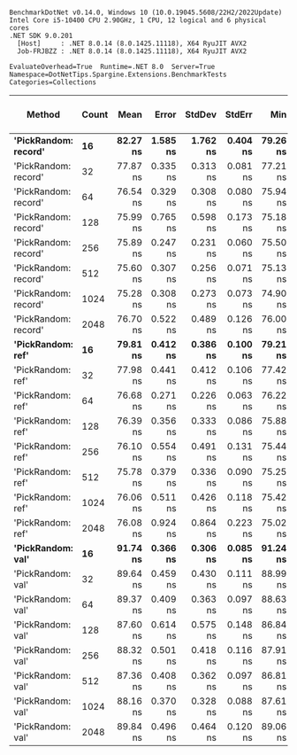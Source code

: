 ```

BenchmarkDotNet v0.14.0, Windows 10 (10.0.19045.5608/22H2/2022Update)
Intel Core i5-10400 CPU 2.90GHz, 1 CPU, 12 logical and 6 physical cores
.NET SDK 9.0.201
  [Host]     : .NET 8.0.14 (8.0.1425.11118), X64 RyuJIT AVX2
  Job-FRJBZZ : .NET 8.0.14 (8.0.1425.11118), X64 RyuJIT AVX2

EvaluateOverhead=True  Runtime=.NET 8.0  Server=True  
Namespace=DotNetTips.Spargine.Extensions.BenchmarkTests  Categories=Collections  

```
| Method               | Count | Mean     | Error    | StdDev   | StdErr   | Min      | Q1       | Median   | Q3       | Max      | Op/s         | CI99.9% Margin | Iterations | Kurtosis | MValue | Skewness | Rank | LogicalGroup | Baseline | Completed Work Items | Lock Contentions | Code Size | Exceptions | Allocated |
|--------------------- |------ |---------:|---------:|---------:|---------:|---------:|---------:|---------:|---------:|---------:|-------------:|---------------:|-----------:|---------:|-------:|---------:|-----:|------------- |--------- |---------------------:|-----------------:|----------:|-----------:|----------:|
| **&#39;PickRandom: record&#39;** | **16**    | **82.27 ns** | **1.585 ns** | **1.762 ns** | **0.404 ns** | **79.26 ns** | **80.33 ns** | **83.31 ns** | **83.65 ns** | **83.95 ns** | **12,154,524.1** |       **9.298 ns** |      **19.00** |    **1.357** |  **3.167** |  **-0.5368** |    **1** | *****            | **No**       |                    **-** |                **-** |     **568 B** |          **-** |         **-** |
| &#39;PickRandom: record&#39; | 32    | 77.87 ns | 0.335 ns | 0.313 ns | 0.081 ns | 77.21 ns | 77.67 ns | 77.92 ns | 78.05 ns | 78.48 ns | 12,841,245.1 |       7.460 ns |      15.00 |    2.589 |  2.000 |  -0.0847 |    1 | *            | No       |                    - |                - |     568 B |          - |         - |
| &#39;PickRandom: record&#39; | 64    | 76.54 ns | 0.329 ns | 0.308 ns | 0.080 ns | 75.94 ns | 76.31 ns | 76.61 ns | 76.78 ns | 76.92 ns | 13,064,260.0 |       7.460 ns |      15.00 |    1.824 |  2.000 |  -0.5238 |    1 | *            | No       |                    - |                - |     568 B |          - |         - |
| &#39;PickRandom: record&#39; | 128   | 75.99 ns | 0.765 ns | 0.598 ns | 0.173 ns | 75.18 ns | 75.54 ns | 75.88 ns | 76.40 ns | 77.19 ns | 13,159,656.7 |       5.914 ns |      12.00 |    2.031 |  2.000 |   0.4935 |    1 | *            | No       |                    - |                - |     568 B |          - |         - |
| &#39;PickRandom: record&#39; | 256   | 75.89 ns | 0.247 ns | 0.231 ns | 0.060 ns | 75.50 ns | 75.73 ns | 75.90 ns | 76.03 ns | 76.32 ns | 13,176,647.5 |       7.470 ns |      15.00 |    1.911 |  2.000 |   0.0945 |    1 | *            | No       |                    - |                - |     568 B |          - |         - |
| &#39;PickRandom: record&#39; | 512   | 75.60 ns | 0.307 ns | 0.256 ns | 0.071 ns | 75.13 ns | 75.53 ns | 75.60 ns | 75.72 ns | 76.07 ns | 13,228,023.2 |       6.464 ns |      13.00 |    2.663 |  2.000 |  -0.2881 |    1 | *            | No       |                    - |                - |     568 B |          - |         - |
| &#39;PickRandom: record&#39; | 1024  | 75.28 ns | 0.308 ns | 0.273 ns | 0.073 ns | 74.90 ns | 75.11 ns | 75.22 ns | 75.46 ns | 75.84 ns | 13,283,903.3 |       6.963 ns |      14.00 |    2.183 |  2.000 |   0.4979 |    1 | *            | No       |                    - |                - |     568 B |          - |         - |
| &#39;PickRandom: record&#39; | 2048  | 76.70 ns | 0.522 ns | 0.489 ns | 0.126 ns | 76.00 ns | 76.29 ns | 76.75 ns | 76.92 ns | 77.77 ns | 13,037,692.7 |       7.437 ns |      15.00 |    2.341 |  2.000 |   0.3570 |    1 | *            | No       |                    - |                - |     568 B |          - |         - |
| **&#39;PickRandom: ref&#39;**    | **16**    | **79.81 ns** | **0.412 ns** | **0.386 ns** | **0.100 ns** | **79.21 ns** | **79.60 ns** | **79.83 ns** | **79.99 ns** | **80.48 ns** | **12,530,530.1** |       **7.450 ns** |      **15.00** |    **1.975** |  **2.000** |   **0.1432** |    **1** | *****            | **No**       |                    **-** |                **-** |     **568 B** |          **-** |         **-** |
| &#39;PickRandom: ref&#39;    | 32    | 77.98 ns | 0.441 ns | 0.412 ns | 0.106 ns | 77.42 ns | 77.71 ns | 77.78 ns | 78.34 ns | 78.71 ns | 12,823,599.3 |       7.447 ns |      15.00 |    1.579 |  2.000 |   0.3484 |    1 | *            | No       |                    - |                - |     568 B |          - |         - |
| &#39;PickRandom: ref&#39;    | 64    | 76.68 ns | 0.271 ns | 0.226 ns | 0.063 ns | 76.22 ns | 76.50 ns | 76.69 ns | 76.86 ns | 76.96 ns | 13,041,587.6 |       6.469 ns |      13.00 |    1.933 |  2.000 |  -0.4255 |    1 | *            | No       |                    - |                - |     568 B |          - |         - |
| &#39;PickRandom: ref&#39;    | 128   | 76.39 ns | 0.356 ns | 0.333 ns | 0.086 ns | 75.88 ns | 76.21 ns | 76.33 ns | 76.66 ns | 76.93 ns | 13,090,966.8 |       7.457 ns |      15.00 |    1.769 |  2.000 |   0.3054 |    1 | *            | No       |                    - |                - |     568 B |          - |         - |
| &#39;PickRandom: ref&#39;    | 256   | 76.10 ns | 0.554 ns | 0.491 ns | 0.131 ns | 75.44 ns | 75.73 ns | 76.01 ns | 76.47 ns | 76.98 ns | 13,140,800.4 |       6.934 ns |      14.00 |    1.673 |  2.000 |   0.2520 |    1 | *            | No       |                    - |                - |     568 B |          - |         - |
| &#39;PickRandom: ref&#39;    | 512   | 75.78 ns | 0.379 ns | 0.336 ns | 0.090 ns | 75.25 ns | 75.51 ns | 75.79 ns | 76.03 ns | 76.30 ns | 13,196,706.7 |       6.955 ns |      14.00 |    1.588 |  2.000 |  -0.0055 |    1 | *            | No       |                    - |                - |     568 B |          - |         - |
| &#39;PickRandom: ref&#39;    | 1024  | 76.06 ns | 0.511 ns | 0.426 ns | 0.118 ns | 75.42 ns | 75.82 ns | 76.11 ns | 76.30 ns | 76.95 ns | 13,146,766.6 |       6.441 ns |      13.00 |    2.216 |  2.000 |   0.3193 |    1 | *            | No       |                    - |                - |     568 B |          - |         - |
| &#39;PickRandom: ref&#39;    | 2048  | 76.08 ns | 0.924 ns | 0.864 ns | 0.223 ns | 75.02 ns | 75.46 ns | 76.08 ns | 76.53 ns | 77.80 ns | 13,143,392.4 |       7.388 ns |      15.00 |    2.290 |  2.000 |   0.6701 |    1 | *            | No       |                    - |                - |     568 B |          - |         - |
| **&#39;PickRandom: val&#39;**    | **16**    | **91.74 ns** | **0.366 ns** | **0.306 ns** | **0.085 ns** | **91.24 ns** | **91.49 ns** | **91.70 ns** | **91.97 ns** | **92.19 ns** | **10,900,227.6** |       **6.458 ns** |      **13.00** |    **1.562** |  **2.000** |   **0.0866** |    **2** | *****            | **No**       |                    **-** |                **-** |     **615 B** |          **-** |         **-** |
| &#39;PickRandom: val&#39;    | 32    | 89.64 ns | 0.459 ns | 0.430 ns | 0.111 ns | 88.99 ns | 89.27 ns | 89.53 ns | 89.98 ns | 90.23 ns | 11,155,150.4 |       7.445 ns |      15.00 |    1.323 |  2.000 |  -0.0303 |    2 | *            | No       |                    - |                - |     615 B |          - |         - |
| &#39;PickRandom: val&#39;    | 64    | 89.37 ns | 0.409 ns | 0.363 ns | 0.097 ns | 88.63 ns | 89.27 ns | 89.37 ns | 89.64 ns | 89.92 ns | 11,189,953.6 |       6.952 ns |      14.00 |    2.224 |  2.000 |  -0.5021 |    2 | *            | No       |                    - |                - |     615 B |          - |         - |
| &#39;PickRandom: val&#39;    | 128   | 87.60 ns | 0.614 ns | 0.575 ns | 0.148 ns | 86.84 ns | 87.25 ns | 87.31 ns | 87.94 ns | 88.85 ns | 11,415,015.6 |       7.426 ns |      15.00 |    2.287 |  2.000 |   0.6771 |    2 | *            | No       |                    - |                - |     615 B |          - |         - |
| &#39;PickRandom: val&#39;    | 256   | 88.32 ns | 0.501 ns | 0.418 ns | 0.116 ns | 87.91 ns | 87.99 ns | 88.16 ns | 88.52 ns | 89.22 ns | 11,322,239.4 |       6.442 ns |      13.00 |    2.354 |  2.000 |   0.8075 |    2 | *            | No       |                    - |                - |     615 B |          - |         - |
| &#39;PickRandom: val&#39;    | 512   | 87.36 ns | 0.408 ns | 0.362 ns | 0.097 ns | 86.81 ns | 87.11 ns | 87.32 ns | 87.67 ns | 87.91 ns | 11,446,430.6 |       6.952 ns |      14.00 |    1.542 |  2.000 |  -0.0302 |    2 | *            | No       |                    - |                - |     615 B |          - |         - |
| &#39;PickRandom: val&#39;    | 1024  | 88.16 ns | 0.370 ns | 0.328 ns | 0.088 ns | 87.61 ns | 87.92 ns | 88.04 ns | 88.43 ns | 88.70 ns | 11,343,270.6 |       6.956 ns |      14.00 |    1.539 |  2.000 |   0.1120 |    2 | *            | No       |                    - |                - |     615 B |          - |         - |
| &#39;PickRandom: val&#39;    | 2048  | 89.84 ns | 0.496 ns | 0.464 ns | 0.120 ns | 89.06 ns | 89.50 ns | 89.93 ns | 90.12 ns | 90.61 ns | 11,130,807.1 |       7.440 ns |      15.00 |    1.828 |  2.000 |  -0.2045 |    2 | *            | No       |                    - |                - |     615 B |          - |         - |
